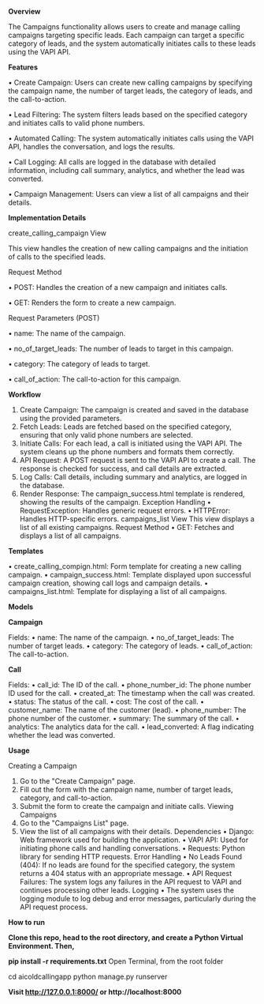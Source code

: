 
**Overview**

The Campaigns functionality allows users to create and manage calling campaigns targeting specific leads. Each campaign can target a specific category of leads, and the system automatically initiates calls to these leads using the VAPI API.

**Features**

•	Create Campaign: Users can create new calling campaigns by specifying the campaign name, the number of target leads, the category of leads, and the call-to-action.

•	Lead Filtering: The system filters leads based on the specified category and initiates calls to valid phone numbers.

•	Automated Calling: The system automatically initiates calls using the VAPI API, handles the conversation, and logs the results.

•	Call Logging: All calls are logged in the database with detailed information, including call summary, analytics, and whether the lead was converted.

•	Campaign Management: Users can view a list of all campaigns and their details.


**Implementation Details**

create_calling_campaign View

This view handles the creation of new calling campaigns and the initiation of calls to the specified leads.

Request Method

•	POST: Handles the creation of a new campaign and initiates calls.

•	GET: Renders the form to create a new campaign.

Request Parameters (POST)

•	name: The name of the campaign.

•	no_of_target_leads: The number of leads to target in this campaign.

•	category: The category of leads to target.

•	call_of_action: The call-to-action for this campaign.



**Workflow**

1.	Create Campaign: The campaign is created and saved in the database using the provided parameters.
2.	Fetch Leads: Leads are fetched based on the specified category, ensuring that only valid phone numbers are selected.
3.	Initiate Calls: For each lead, a call is initiated using the VAPI API. The system cleans up the phone numbers and formats them correctly.
4.	API Request: A POST request is sent to the VAPI API to create a call. The response is checked for success, and call details are extracted.
5.	Log Calls: Call details, including summary and analytics, are logged in the database.
6.	Render Response: The campaign_success.html template is rendered, showing the results of the campaign.
Exception Handling
•	RequestException: Handles generic request errors.
•	HTTPError: Handles HTTP-specific errors.
campaigns_list View
This view displays a list of all existing campaigns.
Request Method
•	GET: Fetches and displays a list of all campaigns.

**Templates**

•	create_calling_compign.html: Form template for creating a new calling campaign.
•	campaign_success.html: Template displayed upon successful campaign creation, showing call logs and campaign details.
•	campaigns_list.html: Template for displaying a list of all campaigns.






**Models**

**Campaign**

Fields:
•	name: The name of the campaign.
•	no_of_target_leads: The number of target leads.
•	category: The category of leads.
•	call_of_action: The call-to-action.

**Call**

Fields:
•	call_id: The ID of the call.
•	phone_number_id: The phone number ID used for the call.
•	created_at: The timestamp when the call was created.
•	status: The status of the call.
•	cost: The cost of the call.
•	customer_name: The name of the customer (lead).
•	phone_number: The phone number of the customer.
•	summary: The summary of the call.
•	analytics: The analytics data for the call.
•	lead_converted: A flag indicating whether the lead was converted.

**Usage**

Creating a Campaign
1.	Go to the "Create Campaign" page.
2.	Fill out the form with the campaign name, number of target leads, category, and call-to-action.
3.	Submit the form to create the campaign and initiate calls.
Viewing Campaigns
1.	Go to the "Campaigns List" page.
2.	View the list of all campaigns with their details.
Dependencies
•	Django: Web framework used for building the application.
•	VAPI API: Used for initiating phone calls and handling conversations.
•	Requests: Python library for sending HTTP requests.
Error Handling
•	No Leads Found (404): If no leads are found for the specified category, the system returns a 404 status with an appropriate message.
•	API Request Failures: The system logs any failures in the API request to VAPI and continues processing other leads.
Logging
•	The system uses the logging module to log debug and error messages, particularly during the API request process.


**How to run**

**Clone this repo, head to the root directory, and create a Python Virtual Environment. Then,**

 **pip install -r requirements.txt**
Open Terminal, from the root folder

cd aicoldcallingapp
python manage.py runserver

**Visit http://127.0.0.1:8000/ or http://localhost:8000**
